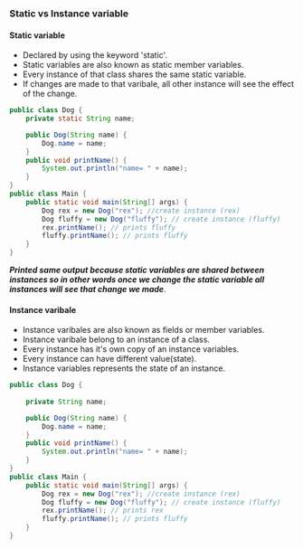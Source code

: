 ### Static vs Instance variable

#### Static variable
- Declared by using the keyword 'static'.
- Static variables are also known as static member variables.
- Every instance of that class shares the same static variable.
- If changes are made to that varibale, all other instance will see the effect of the change.
```java
public class Dog {
    private static String name;

    public Dog(String name) {
        Dog.name = name;
    }
    public void printName() {
        System.out.println("name= " + name);
    }
}
public class Main {
    public static void main(String[] args) {
        Dog rex = new Dog("rex"); //create instance (rex)
        Dog fluffy = new Dog("fluffy"); // create instance (fluffy)
        rex.printName(); // prints fluffy
        fluffy.printName(); // prints fluffy
    }
}
```
***Printed same output because static variables are shared between instances so in other words once we change the static variable all instances will see that change we made***.

#### Instance varibale
- Instance varibales are also known as fields or member variables.
- Instance varibale belong to an instance of a class.
- Every instance has it's own copy of an instance variables.
- Every instance can have different value(state).
- Instance variables represents the state of an instance.
```java
public class Dog {
    
    private String name;

    public Dog(String name) {
        Dog.name = name;
    }
    public void printName() {
        System.out.println("name= " + name);
    }
}
public class Main {
    public static void main(String[] args) {
        Dog rex = new Dog("rex"); //create instance (rex)
        Dog fluffy = new Dog("fluffy"); // create instance (fluffy)
        rex.printName(); // prints rex
        fluffy.printName(); // prints fluffy
    }
}
```
